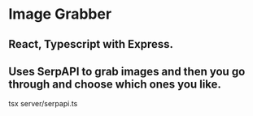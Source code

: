 # Image Grabber

## React, Typescript with Express.

## Uses SerpAPI to grab images and then you go through and choose which ones you like.


tsx server/serpapi.ts